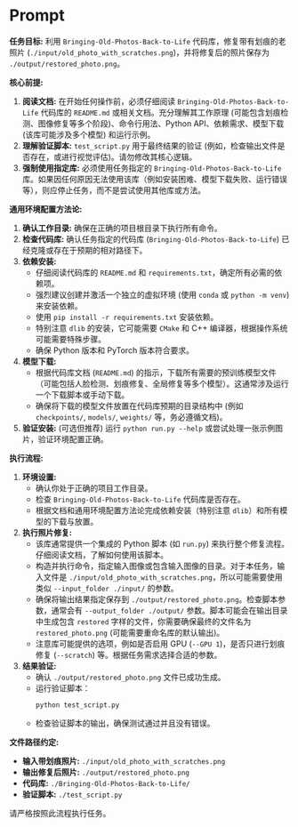 # Prompt

**任务目标:** 利用 `Bringing-Old-Photos-Back-to-Life` 代码库，修复带有划痕的老照片 (`./input/old_photo_with_scratches.png`)，并将修复后的照片保存为 `./output/restored_photo.png`。

**核心前提:**
1.  **阅读文档:** 在开始任何操作前，必须仔细阅读 `Bringing-Old-Photos-Back-to-Life` 代码库的 `README.md` 或相关文档。充分理解其工作原理 (可能包含划痕检测、图像修复等多个阶段)、命令行用法、Python API、依赖需求、模型下载 (该库可能涉及多个模型) 和运行示例。
2.  **理解验证脚本:** `test_script.py` 用于最终结果的验证 (例如，检查输出文件是否存在，或进行视觉评估)。请勿修改其核心逻辑。
3.  **强制使用指定库:** 必须使用任务指定的 `Bringing-Old-Photos-Back-to-Life` 库。如果因任何原因无法使用该库（例如安装困难、模型下载失败、运行错误等），则应停止任务，而不是尝试使用其他库或方法。

**通用环境配置方法论:**
1.  **确认工作目录:** 确保在正确的项目根目录下执行所有命令。
2.  **检查代码库:** 确认任务指定的代码库 (`Bringing-Old-Photos-Back-to-Life`) 已经克隆或存在于预期的相对路径下。
3.  **依赖安装:**
    *   仔细阅读代码库的 `README.md` 和 `requirements.txt`，确定所有必需的依赖项。
    *   强烈建议创建并激活一个独立的虚拟环境 (使用 `conda` 或 `python -m venv`) 来安装依赖。
    *   使用 `pip install -r requirements.txt` 安装依赖。
    *   特别注意 `dlib` 的安装，它可能需要 `CMake` 和 C++ 编译器，根据操作系统可能需要特殊步骤。
    *   确保 Python 版本和 PyTorch 版本符合要求。
4.  **模型下载:**
    *   根据代码库文档 (`README.md`) 的指示，下载所有需要的预训练模型文件（可能包括人脸检测、划痕修复、全局修复等多个模型）。这通常涉及运行一个下载脚本或手动下载。
    *   确保将下载的模型文件放置在代码库预期的目录结构中 (例如 `checkpoints/`, `models/`, `weights/` 等，务必遵循文档)。
5.  **验证安装:** (可选但推荐) 运行 `python run.py --help` 或尝试处理一张示例图片，验证环境配置正确。

**执行流程:**
1.  **环境设置:**
    *   确认你处于正确的项目工作目录。
    *   检查 `Bringing-Old-Photos-Back-to-Life` 代码库是否存在。
    *   根据文档和通用环境配置方法论完成依赖安装（特别注意 `dlib`）和所有模型的下载与放置。
2.  **执行照片修复:**
    *   该库通常提供一个集成的 Python 脚本 (如 `run.py`) 来执行整个修复流程。仔细阅读文档，了解如何使用该脚本。
    *   构造并执行命令，指定输入图像或包含输入图像的目录。对于本任务，输入文件是 `./input/old_photo_with_scratches.png`，所以可能需要使用类似 `--input_folder ./input/` 的参数。
    *   确保将输出结果指定保存到 `./output/restored_photo.png`。检查脚本参数，通常会有 `--output_folder ./output/` 参数。脚本可能会在输出目录中生成包含 `restored` 字样的文件，你需要确保最终的文件名为 `restored_photo.png` (可能需要重命名库的默认输出)。
    *   注意库可能提供的选项，例如是否启用 GPU (`--GPU 1`)，是否只进行划痕修复 (`--scratch`) 等。根据任务需求选择合适的参数。
3.  **结果验证:**
    *   确认 `./output/restored_photo.png` 文件已成功生成。
    *   运行验证脚本：
        ```bash
        python test_script.py
        ```
    *   检查验证脚本的输出，确保测试通过并且没有错误。

**文件路径约定:**
-   **输入带划痕照片:** `./input/old_photo_with_scratches.png`
-   **输出修复后照片:** `./output/restored_photo.png`
-   **代码库:** `./Bringing-Old-Photos-Back-to-Life/`
-   **验证脚本:** `./test_script.py`

请严格按照此流程执行任务。 